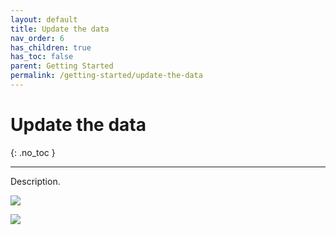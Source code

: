 ```yaml
---
layout: default
title: Update the data
nav_order: 6
has_children: true
has_toc: false
parent: Getting Started
permalink: /getting-started/update-the-data
---
```


# Update the data
{: .no_toc }

---

Description.

![](/orderlord-help-kds/assets/images/kds/update_data_1.png)

![](/orderlord-help-kds/assets/images/kds/update_data_2.png)